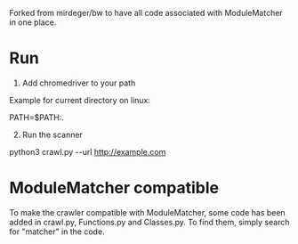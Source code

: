 Forked from mirdeger/bw to have all code associated with ModuleMatcher in one place.

# Run

1. Add chromedriver to your path

Example for current directory on linux:

PATH=$PATH:.

2. Run the scanner

python3 crawl.py --url http://example.com

# ModuleMatcher compatible

To make the crawler compatible with ModuleMatcher, some code has been added in crawl.py,
Functions.py and Classes.py. To find them, simply search for "matcher" in the code.
